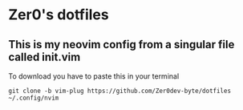 # Zer0's dotfiles
## This is my neovim config from a singular file called init.vim

To download you have to paste this in your terminal
```
git clone -b vim-plug https://github.com/Zer0dev-byte/dotfiles ~/.config/nvim
```
